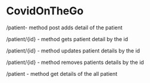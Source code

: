 # CovidOnTheGo

/patient- method post adds detail of the patient


/patient/{id} - method gets patient detail by the id


/patient/{id} - method updates patient details by the id


/patient/{id} - method removes patients details by the id


/patient - method get details of the all patient

